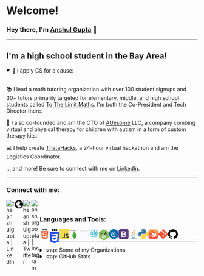 # Welcome!

<!--
**theAnshulGupta/theAnshulGupta** is a ✨ _special_ ✨ repository because its `README.md` (this file) appears on your GitHub profile.

Here are some ideas to get you started:

- 🔭 I’m currently working on ...
- 🌱 I’m currently learning ...
- 👯 I’m looking to collaborate on ...
- 🤔 I’m looking for help with ...
- 💬 Ask me about ...
- 📫 How to reach me: ...
- 😄 Pronouns: ...
- ⚡ Fun fact: ...
-->

### Hey there, I'm [Anshul Gupta][website] 👋

---

## I'm a high school student in the Bay Area!

<details open>
  <summary>🔭 I apply CS for a cause:</summary>

<br />

📚 I lead a math tutoring organization with over 100 student signups and 30+ tutors primarily targeted for elementary, middle, and high school students called [To The Limit Maths][tothelimitmaths]. I'm both the Co-President and Tech Director there.
<br />

🎁 I also co-founded and am the CTO of [AUesome][auesome] LLC, a company combing virtual and physical therapy for children with autism in a form of custom therapy kits.
<br />

💻 I help create [ThetaHacks][thetehacks], a 24-hour virtual hackathon and am the Logistics Coordinator.
<br />

... and more! Be sure to connect with me on [LinkedIn][linkedin].

</details>

---

### Connect with me:

[<img align="left" alt="theanshulgupta | LinkedIn" width="22px" src="https://cdn.jsdelivr.net/npm/simple-icons@v3/icons/linkedin.svg" />][linkedin]
[<img align="left" alt="anshulgupta.com" width="22px" src="https://raw.githubusercontent.com/iconic/open-iconic/master/svg/globe.svg" />][website]
[<img align="left" alt="theanshulgupta | Twitter" width="22px" src="https://cdn.jsdelivr.net/npm/simple-icons@v3/icons/twitter.svg" />][twitter]
[<img align="left" alt="anshulgoopta | Instagram" width="22px" src="https://cdn.jsdelivr.net/npm/simple-icons@v3/icons/instagram.svg" />][instagram]

<br />

### Languages and Tools:

<img align="left" width="26px" src="https://raw.githubusercontent.com/theAnshulGupta/theAnshulGupta/master/logos/html.png" />
<img align="left" width="26px" src="https://raw.githubusercontent.com/theAnshulGupta/theAnshulGupta/master/logos/css.png" />
<img align="left" width="26px" src="https://raw.githubusercontent.com/theAnshulGupta/theAnshulGupta/master/logos/javascript.png" />
<img align="left" width="26px" src="https://raw.githubusercontent.com/theAnshulGupta/theAnshulGupta/master/logos/mongo.png" />
<img align="left" width="26px" src="https://raw.githubusercontent.com/theAnshulGupta/theAnshulGupta/master/logos/express.png" />
<img align="left" width="26px" src="https://raw.githubusercontent.com/theAnshulGupta/theAnshulGupta/master/logos/react.png" />
<img align="left" width="26px" src="https://raw.githubusercontent.com/theAnshulGupta/theAnshulGupta/master/logos/nodejs.png" />
<img align="left" width="26px" src="https://raw.githubusercontent.com/theAnshulGupta/theAnshulGupta/master/logos/jquery.png" />
<img align="left" width="26px" src="https://raw.githubusercontent.com/theAnshulGupta/theAnshulGupta/master/logos/bootstrap.png" />
<img align="left" width="26px" src="https://raw.githubusercontent.com/theAnshulGupta/theAnshulGupta/master/logos/java.png" />
<img align="left" width="26px" src="https://raw.githubusercontent.com/theAnshulGupta/theAnshulGupta/master/logos/python.png" />
<img align="left" width="26px" src="https://raw.githubusercontent.com/theAnshulGupta/theAnshulGupta/master/logos/swift.png" />
<img align="left" width="26px" src="https://raw.githubusercontent.com/theAnshulGupta/theAnshulGupta/master/logos/git.png" />
<img align="left" width="26px" src="https://raw.githubusercontent.com/theAnshulGupta/theAnshulGupta/master/logos/github.png" />

<br />

---

<details>
  <summary>:zap: Some of my Organizations</summary>
  
1. [To The Limit Maths](https://github.com/tothelimitmaths)
2. [AUesome](https://github.com/AUesome)
3. [ThetaHacks](https://github.com/ThetaHacks)

</details>

<details>
  <summary>:zap: GitHub Stats</summary>

  <img align="left" alt="theAnshulGupta's GitHub Stats" src="https://github-readme-stats.codestackr.vercel.app/api?username=theAnshulGupta&show_icons=true&hide_border=true&theme=dracula" />

</details>

[website]: https://anshulgupta.com
[tothelimitmaths]: https://tothelimitmaths.org
[thetehacks]: https://thetahacks.tech
[auesome]: https://auesome.co
[twitter]: https://twitter.com/theGuptaAnshul
[instagram]: https://instagram.com/anshulgoopta
[linkedin]: https://linkedin.com/in/theAnshulGupta
